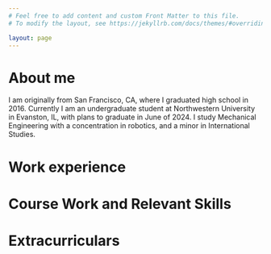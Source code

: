 ```yaml
---
# Feel free to add content and custom Front Matter to this file.
# To modify the layout, see https://jekyllrb.com/docs/themes/#overriding-theme-defaults

layout: page
---
```


# About me

I am originally from San Francisco, CA, where I graduated high school in 2016. Currently I am an undergraduate
student at Northwestern University in Evanston, IL, with plans to graduate in June of 2024. I study Mechanical 
Engineering with a concentration in robotics, and a minor in International Studies.

# Work experience

# Course Work and Relevant Skills

# Extracurriculars
